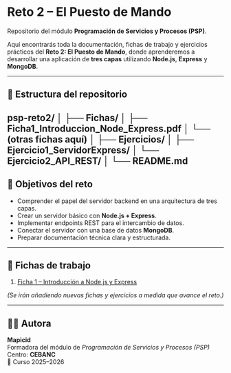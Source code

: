 # Reto 2 – El Puesto de Mando

Repositorio del módulo **Programación de Servicios y Procesos (PSP)**.

Aquí encontrarás toda la documentación, fichas de trabajo y ejercicios prácticos del **Reto 2: El Puesto de Mando**, donde aprenderemos a desarrollar una aplicación de **tres capas** utilizando **Node.js**, **Express** y **MongoDB**.

---

## 📂 Estructura del repositorio

psp-reto2/
│
├── Fichas/
│ ├── Ficha1_Introduccion_Node_Express.pdf
│ └── (otras fichas aquí)
│
├── Ejercicios/
│ ├── Ejercicio1_ServidorExpress/
│ └── Ejercicio2_API_REST/
│
└── README.md
---

## 🧭 Objetivos del reto

- Comprender el papel del servidor backend en una arquitectura de tres capas.  
- Crear un servidor básico con **Node.js + Express**.  
- Implementar endpoints REST para el intercambio de datos.  
- Conectar el servidor con una base de datos **MongoDB**.  
- Preparar documentación técnica clara y estructurada.

---

## 📘 Fichas de trabajo

1. [Ficha 1 – Introducción a Node.js y Express](Fichas/Ficha1_Introduccion_Node_Express.pdf)

*(Se irán añadiendo nuevas fichas y ejercicios a medida que avance el reto.)*

---

## 👩‍🏫 Autora

**Mapicid**  
Formadora del módulo de *Programación de Servicios y Procesos (PSP)*  
Centro: **CEBANC**  
📅 Curso 2025–2026
